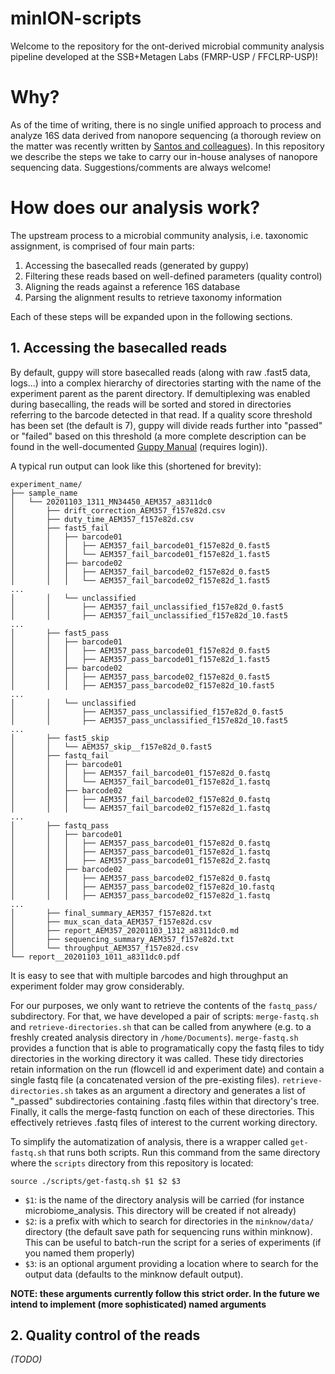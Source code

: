 # minION-scripts
Welcome to the repository for the ont-derived microbial community analysis pipeline developed at the SSB+Metagen Labs (FMRP-USP / FFCLRP-USP)!

# Why?
As of the time of writing, there is no single unified approach to process and analyze 16S data derived from nanopore sequencing (a thorough review on the matter was recently written by [Santos and colleagues](https://www.sciencedirect.com/science/article/pii/S2001037019303745)). In this repository we describe the steps we take to carry our in-house analyses of nanopore sequencing data. Suggestions/comments are always welcome!

# How does our analysis work?
The upstream process to a microbial community analysis, i.e. taxonomic assignment, is comprised of four main parts:
1. Accessing the basecalled reads (generated by guppy)
2. Filtering these reads based on well-defined parameters (quality control)
3. Aligning the reads against a reference 16S database
4. Parsing the alignment results to retrieve taxonomy information  

Each of these steps will be expanded upon in the following sections.  

## 1. Accessing the basecalled reads

By default, guppy will store basecalled reads (along with raw .fast5 data, logs...) into a complex hierarchy of directories starting with the name of the experiment parent as the parent directory. If demultiplexing was enabled during basecalling, the reads will be sorted and stored in directories referring to the barcode detected in that read. If a quality score threshold has been set (the default is 7), guppy will divide reads further into "passed" or "failed" based on this threshold (a more complete description can be found in the well-documented [Guppy Manual](https://community.nanoporetech.com/protocols/Guppy-protocol/v/GPB_2003_v1_revU_14Dec2018) (requires login)).

A typical run output can look like this (shortened for brevity):

```
experiment_name/
├── sample_name
│   └── 20201103_1311_MN34450_AEM357_a8311dc0
│       ├── drift_correction_AEM357_f157e82d.csv
│       ├── duty_time_AEM357_f157e82d.csv
│       ├── fast5_fail
│       │   ├── barcode01
│       │   │   ├── AEM357_fail_barcode01_f157e82d_0.fast5
│       │   │   └── AEM357_fail_barcode01_f157e82d_1.fast5
│       │   ├── barcode02
│       │   │   ├── AEM357_fail_barcode02_f157e82d_0.fast5
│       │   │   └── AEM357_fail_barcode02_f157e82d_1.fast5
...
│       │   └── unclassified
│       │       ├── AEM357_fail_unclassified_f157e82d_0.fast5
│       │       ├── AEM357_fail_unclassified_f157e82d_10.fast5
...
│       ├── fast5_pass
│       │   ├── barcode01
│       │   │   ├── AEM357_pass_barcode01_f157e82d_0.fast5
│       │   │   ├── AEM357_pass_barcode01_f157e82d_1.fast5
│       │   ├── barcode02
│       │   │   ├── AEM357_pass_barcode02_f157e82d_0.fast5
│       │   │   ├── AEM357_pass_barcode02_f157e82d_10.fast5
...
│       │   └── unclassified
│       │       ├── AEM357_pass_unclassified_f157e82d_0.fast5
│       │       ├── AEM357_pass_unclassified_f157e82d_10.fast5
...
│       ├── fast5_skip
│       │   └── AEM357_skip__f157e82d_0.fast5
│       ├── fastq_fail
│       │   ├── barcode01
│       │   │   ├── AEM357_fail_barcode01_f157e82d_0.fastq
│       │   │   └── AEM357_fail_barcode01_f157e82d_1.fastq
│       │   ├── barcode02
│       │   │   ├── AEM357_fail_barcode02_f157e82d_0.fastq
│       │   │   └── AEM357_fail_barcode02_f157e82d_1.fastq
...
│       ├── fastq_pass
│       │   ├── barcode01
│       │   │   ├── AEM357_pass_barcode01_f157e82d_0.fastq
│       │   │   ├── AEM357_pass_barcode01_f157e82d_1.fastq
│       │   │   ├── AEM357_pass_barcode01_f157e82d_2.fastq
│       │   ├── barcode02
│       │   │   ├── AEM357_pass_barcode02_f157e82d_0.fastq
│       │   │   ├── AEM357_pass_barcode02_f157e82d_10.fastq
│       │   │   ├── AEM357_pass_barcode02_f157e82d_1.fastq
...
│       ├── final_summary_AEM357_f157e82d.txt
│       ├── mux_scan_data_AEM357_f157e82d.csv
│       ├── report_AEM357_20201103_1312_a8311dc0.md
│       ├── sequencing_summary_AEM357_f157e82d.txt
│       └── throughput_AEM357_f157e82d.csv
└── report__20201103_1011_a8311dc0.pdf
```

It is easy to see that with multiple barcodes and high throughput an experiment folder may grow considerably.

For our purposes, we only want to retrieve the contents of the `fastq_pass/` subdirectory. For that, we have developed a pair of scripts: `merge-fastq.sh` and `retrieve-directories.sh` that can be called from anywhere (e.g. to a freshly created analysis directory in `/home/Documents`). `merge-fastq.sh` provides a function that is able to programatically copy the fastq files to tidy directories in the working directory it was called. These tidy directories retain information on the run (flowcell id and experiment date) and contain a single fastq file (a concatenated version of the pre-existing files). `retrieve-directories.sh` takes as an argument a directory and generates a list of "_passed" subdirectories containing .fastq files within that directory's tree. Finally, it calls the merge-fastq function on each of these directories. This effectively retrieves .fastq files of interest to the current working directory.

To simplify the automatization of analysis, there is a wrapper called `get-fastq.sh` that runs both scripts. Run this command from the same directory where the `scripts` directory from this repository is located:

```
source ./scripts/get-fastq.sh $1 $2 $3
```
- `$1`: is the name of the directory analysis will be carried (for instance microbiome_analysis. This directory will be created if not already)  
- `$2`: is a prefix with which to search for directories in the `minknow/data/` directory (the default save path for sequencing runs within minknow). This can be useful to batch-run the script for a series of experiments (if you named them properly)  
- `$3`: is an optional argument providing a location where to search for the output data (defaults to the minknow default output).
  
__NOTE: these arguments currently follow this strict order. In the future we intend to implement (more sophisticated) named arguments__ 


## 2. Quality control of the reads
_(TODO)_
